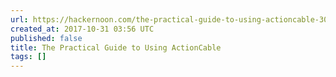```yaml
---
url: https://hackernoon.com/the-practical-guide-to-using-actioncable-30d570d8988c
created_at: 2017-10-31 03:56 UTC
published: false
title: The Practical Guide to Using ActionCable
tags: []
---
```



